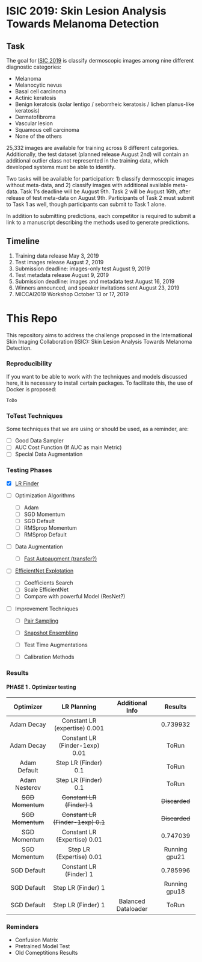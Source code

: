 # ISIC 2019: Skin Lesion Analysis Towards Melanoma Detection

## Task
The goal for [ISIC 2019](https://challenge2019.isic-archive.com/) is classify dermoscopic images 
among nine different diagnostic categories:

+ Melanoma
+ Melanocytic nevus
+ Basal cell carcinoma
+ Actinic keratosis
+ Benign keratosis (solar lentigo / seborrheic keratosis / lichen planus-like keratosis)
+ Dermatofibroma
+ Vascular lesion
+ Squamous cell carcinoma
+ None of the others

25,332 images are available for training across 8 different categories. Additionally, the test dataset 
(planned release August 2nd) will contain an additional outlier class not represented in the training data, 
which developed systems must be able to identify.

Two tasks will be available for participation: 1) classify dermoscopic images without meta-data, and 
2) classify images with additional available meta-data. Task 1's deadline will be August 9th. 
Task 2 will be August 16th, after release of test meta-data on August 9th. 
Participants of Task 2 must submit to Task 1 as well, though participants can submit to Task 1 alone.

In addition to submitting predictions, each competitor is required to submit a link to a manuscript 
describing the methods used to generate predictions.


## Timeline
1. Training data release May 3, 2019
2. Test images release August 2, 2019
3. Submission deadline: images-only test August 9, 2019
4. Test metadata release August 9, 2019
5. Submission deadline: images and metadata test August 16, 2019
6. Winners announced, and speaker invitations sent August 23, 2019
7. MICCAI2019 Workshop October 13 or 17, 2019

# This Repo


This repository aims to address the challenge proposed in the International Skin Imaging Collaboration (ISIC):
Skin Lesion Analysis Towards Melanoma Detection.

 
### Reproducibility

If you want to be able to work with the techniques and models discussed here, 
it is necessary to install certain packages. To facilitate this, the use of Docker is proposed:

```bash
ToDo
```

### ToTest Techniques

Some techniques that we are using or should be used, as a reminder, are:
- [ ] Good Data Sampler
- [ ] AUC Cost Function (If AUC as main Metric)
- [ ] Special Data Augmentation 

### Testing Phases

- [x] [LR Finder](https://towardsdatascience.com/estimating-optimal-learning-rate-for-a-deep-neural-network-ce32f2556ce0) 

- [ ] Optimization Algorithms
  + [ ] Adam
  + [ ] SGD Momentum
  + [ ] SGD Default
  + [ ] RMSprop Momentum
  + [ ] RMSprop Default

- [ ] Data Augmentation
  + [ ] [Fast Autoaugment (transfer?)](https://arxiv.org/abs/1905.00397)

- [ ] [EfficientNet Explotation](https://arxiv.org/pdf/1905.11946.pdf) 
  + [ ] Coefficients Search
  + [ ] Scale EfficientNet 
  + [ ] Compare with powerful Model (ResNet?)

- [ ] Improvement Techniques
  + [ ] [Pair Sampling](https://arxiv.org/pdf/1801.02929.pdf)
  + [ ] [Snapshot Ensembling](https://arxiv.org/abs/1704.00109)
  + [ ] Test Time Augmentations
  + [ ] Calibration Methods  
  

### Results

#### PHASE 1 . Optimizer testing

|     Optimizer     |            LR Planning               |   Additional Info    |       Results   |
|:-----------------:|:------------------------------------:|:--------------------:|:---------------:|
|   Adam Decay      |   Constant LR (expertise) 0.001      |                      |      0.739932   |
|   Adam Decay      |   Constant LR (Finder-1exp) 0.01     |                      |       ToRun     |
|  Adam Default     |        Step LR (Finder) 0.1          |                      |       ToRun     |
| Adam Nesterov     |        Step LR (Finder) 0.1          |                      |       ToRun     |
|  ~~SGD Momentum~~ |      ~~Constant LR (Finder) 1~~      |                      |   ~~Discarded~~ |
|  ~~SGD Momentum~~ |   ~~Constant LR (Finder-1exp) 0.1~~  |                      |   ~~Discarded~~ |
|  SGD Momentum     |   Constant LR (Expertise) 0.01       |                      |      0.747039   |
|  SGD Momentum     |      Step LR (Expertise) 0.01        |                      |   Running gpu21 |
|  SGD Default      |      Constant LR (Finder) 1          |                      |      0.785996   |
|  SGD Default      |        Step LR (Finder) 1            |                      |   Running gpu18 |
|  SGD Default      |        Step LR (Finder) 1            | Balanced Dataloader  |       ToRun     | 

### Reminders
- Confusion Matrix
- Pretrained Model Test
- Old Comeptitions Results